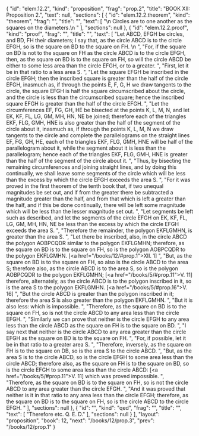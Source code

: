 {
  "id": "elem.12.2",
  "kind": "proposition",
  "frag": "prop.2",
  "title": "BOOK XII: Proposition 2.",
  "text": null,
  "sections": [
    {
      "id": "elem.12.2.theorem",
      "kind": "theorem",
      "frag": "",
      "title": "",
      "text": [
        "\n       Circles are to one another as the squares on the diameters.\n      "
      ],
      "sections": null
    },
    {
      "id": "elem.12.2.proof",
      "kind": "proof",
      "frag": "",
      "title": "",
      "text": [
        "Let ABCD, EFGH be circles, and BD, FH their diameters; I say that, as the circle ABCD is to the circle EFGH, so is the square on BD to the square on FH. \n      ",
        "For, if the square on BD is not to the square on FH as the circle ABCD is to the circle EFGH, then, as the square on BD is to the square on FH, so will the circle ABCD be either to some less area than the circle EFGH, or to a greater. ",
        "First, let it be in that ratio to a less area S. ",
        "Let the square EFGH be inscribed in the circle EFGH; then the inscribed square is greater than the half of the circle EFGH, inasmuch as, if through the points E, F, G, H we draw tangents to the circle, the square EFGH is half the square circumscribed about the circle, and the circle is less than the circumscribed square; hence the inscribed square EFGH is greater than the half of the circle EFGH. ",
        "Let the circumferences EF, FG, GH, HE be bisected at the points K, L, M, N, and let EK, KF, FL, LG, GM, MH, HN, NE be joined; therefore each of the triangles EKF, FLG, GMH, HNE is also greater than the half of the segment of the circle about it, inasmuch as, if through the points K, L, M, N we draw tangents to the circle and complete the parallelograms on the straight lines EF, FG, GH, HE, each of the triangles EKF, FLG, GMH, HNE will be half of the parallelogram about it, while the segment about it is less than the parallelogram; hence each of the triangles EKF, FLG, GMH, HNE is greater than the half of the segment of the circle about it. ",
        "Thus, by bisecting the remaining circumferences and joining straight lines, and by doing this continually, we shall leave some segments of the circle which will be less than the excess by which the circle EFGH exceeds the area S. ",
        "For it was proved in the first theorem of the tenth book that, if two unequal magnitudes be set out, and if from the greater there be subtracted a magnitude greater than the half, and from that which is left a greater than the half, and if this be done continually, there will be left some magnitude which will be less than the lesser magnitude set out. ",
        "Let segments be left such as described, and let the segments of the circle EFGH on EK, KF, FL, LG, GM, MH, HN, NE be less than the excess by which the circle EFGH exceeds the area S. ",
        "Therefore the remainder, the polygon EKFLGMHN, is greater than the area S. ",
        "Let there be inscribed, also, in the circle ABCD the polygon AOBPCQDR similar to the polygon EKFLGMHN; therefore, as the square on BD is to the square on FH, so is the polygon AOBPCQDR to the polygon EKFLGMHN. [<a href=\"/books/12/#prop.1\">XII. 1</a>] ",
        "But, as the square on BD is to the square on FH, so also is the circle ABCD to the area S; therefore also, as the circle ABCD is to the area S, so is the polygon AOBPCQDR to the polygon EKFLGMHN; [<a href=\"/books/5/#prop.11\">V. 11</a>] therefore, alternately, as the circle ABCD is to the polygon inscribed in it, so is the area S to the polygon EKFLGMHN. [<a href=\"/books/5/#prop.16\">V. 16</a>] ",
        "But the circle ABCD is greater than the polygon inscribed in it; therefore the area S is also greater than the polygon EKFLGMHN. ",
        "But it is also less: which is impossible. ",
        "Therefore, as the square on BD is to the square on FH, so is not the circle ABCD to any area less than the circle EFGH. ",
        "Similarly we can prove that neither is the circle EFGH to any area less than the circle ABCD as the square on FH is to the square on BD. ",
        "I say next that neither is the circle ABCD to any area greater than the circle EFGH as the square on BD is to the square on FH. ",
        "For, if possible, let it be in that ratio to a greater area S. ",
        "Therefore, inversely, as the square on FH is to the square on DB, so is the area S to the circle ABCD. ",
        "But, as the area S is to the circle ABCD, so is the circle EFGH to some area less than the circle ABCD; therefore also, as the square on FH is to the square on BD, so is the circle EFGH to some area less than the circle ABCD: [<a href=\"/books/5/#prop.11\">V. 11</a>] which was proved impossible. ",
        "Therefore, as the square on BD is to the square on FH, so is not the circle ABCD to any area greater than the circle EFGH. ",
        "And it was proved that neither is it in that ratio to any area less than the circle EFGH; therefore, as the square on BD is to the square on FH, so is the circle ABCD to the circle EFGH. "
      ],
      "sections": null
    },
    {
      "id": "",
      "kind": "qed",
      "frag": "",
      "title": "",
      "text": [
        "Therefore etc. Q. E. D."
      ],
      "sections": null
    }
  ],
  "layout": "proposition",
  "book": 12,
  "next": "/books/12/prop.3",
  "prev": "/books/12/prop.1"
}
